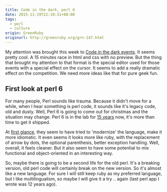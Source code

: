 ```yaml
---
title: Code in the dark, perl 6
date: 2015-11-29T22:10:31+08:00
tags:
  - perl
  - culture
origin: GreenRuby
originurl: http://greenruby.org/grn-147.html
---
```

My attention was brought this week to [Code in the dark events][cid]. It seems
pretty cool. A 15 minutes race in html and css with no preview. But the thing
that brought my attention to that format is the special editor used for those
events with a special effect on the cursor. It seems to add a really dramatic
effect on the competition. We need more ideas like that for pure geek fun.

## First look at perl 6

For many people, Perl sounds like trauma. Because it didn't move for a while,
when I hear something is perl code, it sounds like it's legacy code, old and
dusty. Well, Perl 6 is going to come out for christmas and the situation may
change. Perl 6 is in the lab for [15 years][perl6released] now, it's more than
time to get it shipped.

At [first glance][perl6], they seem to have tried to 'modernize' the language,
make it more idiomatic. It even seems it looks more like ruby, with the
replacement of arrow by dots, the optional parenthesis, better exception
handling. Well, overall, it feels cleaner. But it also seem to have some
potential to mix functional and object-oriented in an interesting way.

So, maybe there is going to be a second life for the old perl. It's a breaking
version, old perl code will certainly break on the new version. So it's almost
like a new language. For sure I will still keep ruby as my preferred language,
but I like multilingualism, so maybe I will give it a try .. again (last perl
app I wrote was 12 years ago).

[cid]: http://codeinthedark.com/
[particles]: https://github.com/codeinthedark/editor/pull/1
[perl6released]: http://www.perlfoundation.org/perl6/index.cgi?when_will_perl_6_be_released
[perl6]: http://doc.perl6.org/language/5to6-nutshell

